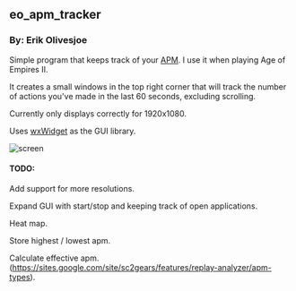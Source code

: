 ## eo_apm_tracker
### By: Erik Olivesjoe

Simple program that keeps track of your [APM](https://en.wikipedia.org/wiki/Actions_per_minute). I use it when playing Age of Empires II.

It creates a small windows in the top right corner that will track the number of actions you've made in the last 60 seconds, excluding scrolling.

Currently only displays correctly for 1920x1080.

Uses [wxWidget](https://www.wxwidgets.org/) as the GUI library.

![screen](https://user-images.githubusercontent.com/53548129/191447115-20a9e511-c1fc-4ad5-ac4b-d14f61ba4d5d.png)

#### TODO:

  Add support for more resolutions.
  
  Expand GUI with start/stop and keeping track of open applications.

  Heat map.

  Store highest / lowest apm.

  Calculate effective apm. (https://sites.google.com/site/sc2gears/features/replay-analyzer/apm-types).
